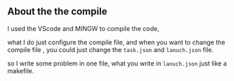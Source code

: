 ## About the the compile

I used the VScode and MINGW to compile the code, 

what I do just configure the compile file, and when you want to change the compile file , you could just change the `task.json` and  `lanuch.json` file.

so I write some problem in one file, what you write in `lanuch.json` just like a makefile.


